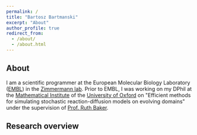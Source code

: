 ```yaml
---
permalink: /
title: "Bartosz Bartmanski"
excerpt: "About"
author_profile: true
redirect_from:
  - /about/
  - /about.html
---
```


## About

I am a scientific programmer at the European Molecular Biology Laboratory ([EMBL](https://www.embl.de/)) in the [Zimmermann lab](https://www.embl.de/research/units/scb/zimmermann/). Prior to EMBL, I was working on my DPhil at the [Mathematical Institute](https://www.maths.ox.ac.uk/) of the [University of Oxford](https://www.ox.ac.uk/) on "Efficient methods for simulating stochastic reaction-diffusion models on evolving domains" under the supervision of [Prof. Ruth Baker](https://www.maths.ox.ac.uk/people/ruth.baker).  

## Research overview
